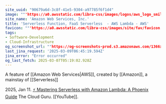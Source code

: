 ```yaml
---
site_uuid: "90679a6d-3c8f-41e5-9304-a97785f6f1d4"
image: ""'https://a0.awsstatic.com/libra-css/images/logos/aws_logo_smile_1200x630.png'""
site_name: 'Amazon Web Services, Inc.'
title: 'Serverless Function, FaaS Serverless  - AWS Lambda - AWS'
favicon: ""'https://a0.awsstatic.com/libra-css/images/site/fav/favicon.ico'""
tags:
- Software-Development
- Cloud-Infrastructure
og_screenshot_url: ""https://og-screenshots-prod.s3.amazonaws.com/1366x768/80/false/375a4ccca26fc75007e16b3d46dcb76453c81bf5a23877c79c67ffdfe07a89e5.jpeg""
last_jina_request: '2025-03-09T06:45:19.594Z'
jina_error: "Error occurred"
og_last_fetch: 2025-03-07T05:19:02.928Z
---
```


A feature of [[Amazon Web Services|AWS]], created by [[Amazon]], a mainstay of [[Serverless]] 

2025, Jan 11. [⚡️ Mastering Serverless with Amazon Lambda: A Phoenix Guide](https://youtu.be/P8UY5c-rMXI?si=zwDL_US8JofJG5JJ) The Cloud Guru.  [[YouTube]].
